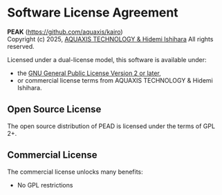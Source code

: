 Software License Agreement
==========================

**PEAK** (https://github.com/aquaxis/kairo)<br>
Copyright (c) 2025, [AQUAXIS TECHNOLOGY & Hidemi Ishihara](https://aquaxis.com/) All rights reserved.

Licensed under a dual-license model, this software is available under:

* the [GNU General Public License Version 2 or later](https://www.gnu.org/licenses/gpl.html),
* or commercial license terms from AQUAXIS TECHNOLOGY & Hidemi Ishihara.

## Open Source License

The open source distribution of PEAD is licensed under the terms of GPL 2+. 

## Commercial License

The commercial license unlocks many benefits:

* No GPL restrictions
